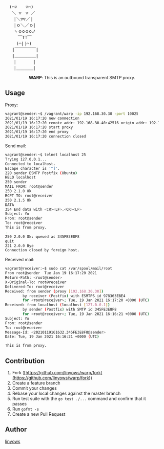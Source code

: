 <p align="center"><pre>
　(⌒▽　　▽⌒)
　 ＼ ▽　▽ ／
　　|＼▽▽／|
　　|ｏ＼／ｏ|
　　ヽｏoｏoノ
　　　￣TT￣
　　 (⌒||⌒)
　 |￣￣￣￣￣|
　 |＿＿＿＿＿|
　　|　　　　|
　　|＿＿＿＿|
</pre></p>

<p align="center">
<strong>WARP</strong>: This is an outbound transparent SMTP proxy.
</p>

Usage
--

Proxy:

```sh
vagrant@sender:~$ /vagrant/warp -ip 192.168.30.30 -port 10025
2021/01/19 16:17:20 new connection
2021/01/19 16:17:20 remote addr: 192.168.30.40:42516 origin addr: 192.168.30.50:25
2021/01/19 16:17:20 start proxy
2021/01/19 16:17:20 end proxy
2021/01/19 16:17:20 connection closed
```

Send mail:

```sh
vagrant@sender:~$ telnet localhost 25
Trying 127.0.0.1...
Connected to localhost.
Escape character is '^]'.
220 sender ESMTP Postfix (Ubuntu)
HELO localhost
250 sender
MAIL FROM: root@sender
250 2.1.0 Ok
RCPT TO: root@receiver
250 2.1.5 Ok
DATA
354 End data with <CR><LF>.<CR><LF>
Subject: Yo
From: root@sender
To: root@receiver
This is from proxy.
.
250 2.0.0 Ok: queued as 345FE3E8F8
quit
221 2.0.0 Bye
Connection closed by foreign host.
```

Received mail:

```sh
vagrant@receiver:~$ sudo cat /var/spool/mail/root
From root@sender  Tue Jan 19 16:17:20 2021
Return-Path: <root@sender>
X-Original-To: root@receiver
Delivered-To: root@receiver
Received: from sender (proxy [192.168.30.30])
        by receiver (Postfix) with ESMTPS id 978363E8E4
        for <root@receiver>; Tue, 19 Jan 2021 16:17:20 +0000 (UTC)
Received: from localhost (localhost [127.0.0.1])
        by sender (Postfix) with SMTP id 345FE3E8F8
        for <root@receiver>; Tue, 19 Jan 2021 16:16:21 +0000 (UTC)
Subject: Yo
From: root@sender
To: root@receiver
Message-Id: <20210119161632.345FE3E8F8@sender>
Date: Tue, 19 Jan 2021 16:16:21 +0000 (UTC)

This is from proxy.

```

Contribution
--

1. Fork ([https://github.com/linyows/warp/fork](https://github.com/linyows/warp/fork))
1. Create a feature branch
1. Commit your changes
1. Rebase your local changes against the master branch
1. Run test suite with the `go test ./...` command and confirm that it passes
1. Run `gofmt -s`
1. Create a new Pull Request

Author
--

[linyows](https://github.com/linyows)
